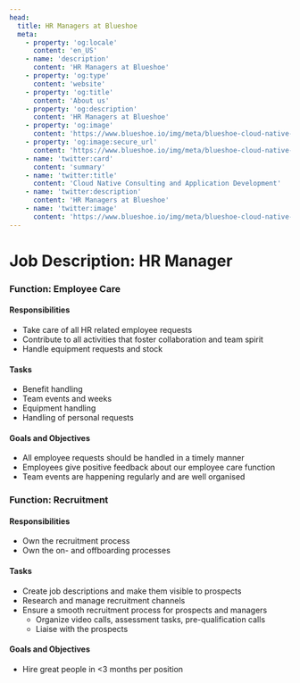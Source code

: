 ```yaml
---
head:
  title: HR Managers at Blueshoe
  meta:
    - property: 'og:locale'
      content: 'en_US'
    - name: 'description'
      content: 'HR Managers at Blueshoe'
    - property: 'og:type'
      content: 'website'
    - property: 'og:title'
      content: 'About us'
    - property: 'og:description'
      content: 'HR Managers at Blueshoe'
    - property: 'og:image'
      content: 'https://www.blueshoe.io/img/meta/blueshoe-cloud-native-devlopment.png'
    - property: 'og:image:secure_url'
      content: 'https://www.blueshoe.io/img/meta/blueshoe-cloud-native-devlopment.png'
    - name: 'twitter:card'
      content: 'summary'
    - name: 'twitter:title'
      content: 'Cloud Native Consulting and Application Development'
    - name: 'twitter:description'
      content: 'HR Managers at Blueshoe'
    - name: 'twitter:image'
      content: 'https://www.blueshoe.io/img/meta/blueshoe-cloud-native-devlopment.png'
---
```


# Job Description: HR Manager


### Function: Employee Care
#### Responsibilities
* Take care of all HR related employee requests
* Contribute to all activities that foster collaboration and team spirit
* Handle equipment requests and stock
#### Tasks
* Benefit handling
* Team events and weeks
* Equipment handling
* Handling of personal requests


#### Goals and Objectives
* All employee requests should be handled in a timely manner
* Employees give positive feedback about our employee care function
* Team events are happening regularly and are  well organised




### Function: Recruitment
#### Responsibilities
* Own the recruitment process
* Own the on- and offboarding processes
#### Tasks
* Create job descriptions and make them visible to prospects
* Research and manage recruitment channels
* Ensure a smooth recruitment process for prospects and managers
   * Organize video calls, assessment tasks, pre-qualification calls
   * Liaise with the prospects


#### Goals and Objectives
* Hire great people in <3 months per position